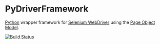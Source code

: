 # PyDriverFramework
[Python](https://www.python.org/) wrapper framework for
[Selenium WebDriver](https://www.seleniumhq.org/projects/webdriver/) using the
[Page Object Model](https://www.seleniumhq.org/docs/06_test_design_considerations.jsp#page-object-design-pattern).

[![Build Status](https://jenkins.mwaltman.com:8443/buildStatus/icon?job=PyWebDriverFramework/master)](https://jenkins.mwaltman.com:8443/job/PyWebDriverFramework/job/master/)
